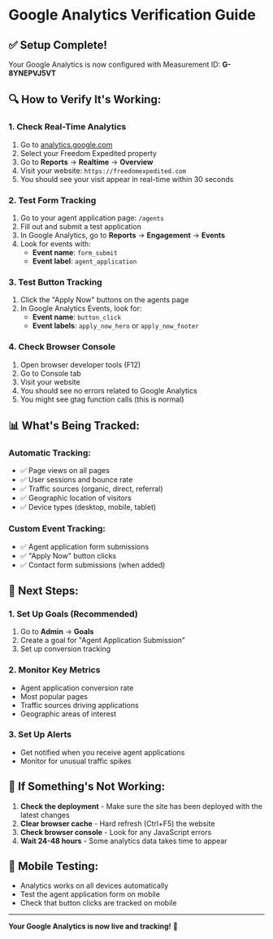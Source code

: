 # Google Analytics Verification Guide

## ✅ **Setup Complete!**

Your Google Analytics is now configured with Measurement ID: **G-8YNEPVJ5VT**

## 🔍 **How to Verify It's Working:**

### **1. Check Real-Time Analytics**
1. Go to [analytics.google.com](https://analytics.google.com)
2. Select your Freedom Expedited property
3. Go to **Reports** → **Realtime** → **Overview**
4. Visit your website: `https://freedomexpedited.com`
5. You should see your visit appear in real-time within 30 seconds

### **2. Test Form Tracking**
1. Go to your agent application page: `/agents`
2. Fill out and submit a test application
3. In Google Analytics, go to **Reports** → **Engagement** → **Events**
4. Look for events with:
   - **Event name**: `form_submit`
   - **Event label**: `agent_application`

### **3. Test Button Tracking**
1. Click the "Apply Now" buttons on the agents page
2. In Google Analytics Events, look for:
   - **Event name**: `button_click`
   - **Event labels**: `apply_now_hero` or `apply_now_footer`

### **4. Check Browser Console**
1. Open browser developer tools (F12)
2. Go to Console tab
3. Visit your website
4. You should see no errors related to Google Analytics
5. You might see gtag function calls (this is normal)

## 📊 **What's Being Tracked:**

### **Automatic Tracking:**
- ✅ Page views on all pages
- ✅ User sessions and bounce rate
- ✅ Traffic sources (organic, direct, referral)
- ✅ Geographic location of visitors
- ✅ Device types (desktop, mobile, tablet)

### **Custom Event Tracking:**
- ✅ Agent application form submissions
- ✅ "Apply Now" button clicks
- ✅ Contact form submissions (when added)

## 🎯 **Next Steps:**

### **1. Set Up Goals (Recommended)**
1. Go to **Admin** → **Goals**
2. Create a goal for "Agent Application Submission"
3. Set up conversion tracking

### **2. Monitor Key Metrics**
- Agent application conversion rate
- Most popular pages
- Traffic sources driving applications
- Geographic areas of interest

### **3. Set Up Alerts**
- Get notified when you receive agent applications
- Monitor for unusual traffic spikes

## 🔧 **If Something's Not Working:**

1. **Check the deployment** - Make sure the site has been deployed with the latest changes
2. **Clear browser cache** - Hard refresh (Ctrl+F5) the website
3. **Check browser console** - Look for any JavaScript errors
4. **Wait 24-48 hours** - Some analytics data takes time to appear

## 📱 **Mobile Testing:**
- Analytics works on all devices automatically
- Test the agent application form on mobile
- Check that button clicks are tracked on mobile

---

**Your Google Analytics is now live and tracking!** 🎉
